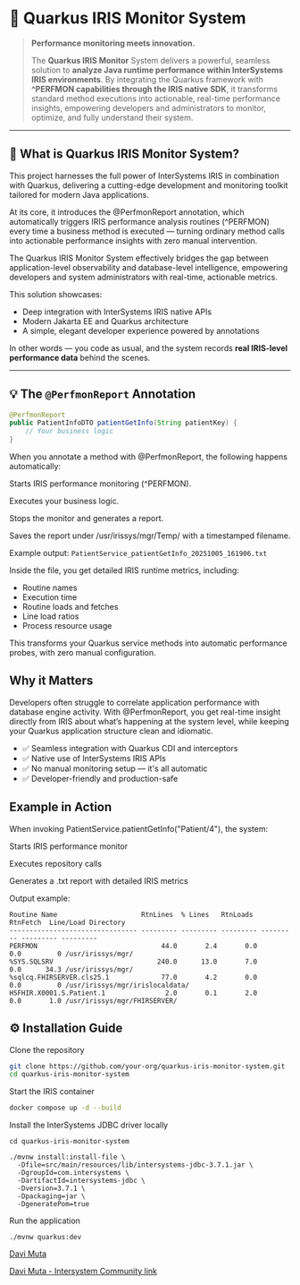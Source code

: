 # 🚀 Quarkus IRIS Monitor System

> **Performance monitoring meets innovation.**
>
> The **Quarkus IRIS Monitor** System delivers a powerful, seamless solution to **analyze Java runtime performance within InterSystems IRIS environments**. By integrating the Quarkus framework with **^PERFMON capabilities through the IRIS native SDK**, it transforms standard method executions into actionable, real-time performance insights, empowering developers and administrators to monitor, optimize, and fully understand their system.

---

## 🌟 What is Quarkus IRIS Monitor System?

This project harnesses the full power of InterSystems IRIS in combination with Quarkus, delivering a cutting-edge development and monitoring toolkit tailored for modern Java applications.

At its core, it introduces the @PerfmonReport annotation, which automatically triggers IRIS performance analysis routines (^PERFMON) every time a business method is executed — turning ordinary method calls into actionable performance insights with zero manual intervention.

The Quarkus IRIS Monitor System effectively bridges the gap between application-level observability and database-level intelligence, empowering developers and system administrators with real-time, actionable metrics.

This solution showcases:
- Deep integration with InterSystems IRIS native APIs
- Modern Jakarta EE and Quarkus architecture
- A simple, elegant developer experience powered by annotations

In other words — you code as usual, and the system records **real IRIS-level performance data** behind the scenes.

---

## 💡 The `@PerfmonReport` Annotation

```java
@PerfmonReport
public PatientInfoDTO patientGetInfo(String patientKey) {
    // Your business logic
}
```

When you annotate a method with @PerfmonReport, the following happens automatically:

Starts IRIS performance monitoring (^PERFMON).

Executes your business logic.

Stops the monitor and generates a report.

Saves the report under /usr/irissys/mgr/Temp/ with a timestamped filename.

Example output: ```PatientService_patientGetInfo_20251005_161906.txt```

Inside the file, you get detailed IRIS runtime metrics, including:

- Routine names
- Execution time
- Routine loads and fetches
- Line load ratios
- Process resource usage

This transforms your Quarkus service methods into automatic performance probes, with zero manual configuration.

## Why it Matters

Developers often struggle to correlate application performance with database engine activity.
With @PerfmonReport, you get real-time insight directly from IRIS about what’s happening at the system level, while keeping your Quarkus application structure clean and idiomatic.

- ✅ Seamless integration with Quarkus CDI and interceptors
- ✅ Native use of InterSystems IRIS APIs
- ✅ No manual monitoring setup — it's all automatic
- ✅ Developer-friendly and production-safe


## Example in Action

When invoking PatientService.patientGetInfo("Patient/4"), the system:

Starts IRIS performance monitor

Executes repository calls

Generates a .txt report with detailed IRIS metrics

Output example:
```
Routine Name                     RtnLines  % Lines   RtnLoads  RtnFetch  Line/Load Directory
-------------------------------- --------- --------- --------- --------- --------- ---------
PERFMON                               44.0       2.4       0.0       0.0         0 /usr/irissys/mgr/
%SYS.SQLSRV                          240.0      13.0       7.0       0.0      34.3 /usr/irissys/mgr/
%sqlcq.FHIRSERVER.cls25.1             77.0       4.2       0.0       0.0         0 /usr/irissys/mgr/irislocaldata/
HSFHIR.X0001.S.Patient.1               2.0       0.1       2.0       0.0       1.0 /usr/irissys/mgr/FHIRSERVER/
```

## ⚙️ Installation Guide

Clone the repository
```bash
git clone https://github.com/your-org/quarkus-iris-monitor-system.git
cd quarkus-iris-monitor-system
```

Start the IRIS container
```bash
docker compose up -d --build
```

Install the InterSystems JDBC driver locally
```
cd quarkus-iris-monitor-system

./mvnw install:install-file \
  -Dfile=src/main/resources/lib/intersystems-jdbc-3.7.1.jar \
  -DgroupId=com.intersystems \
  -DartifactId=intersystems-jdbc \
  -Dversion=3.7.1 \
  -Dpackaging=jar \
  -DgeneratePom=true
```

Run the application

```
./mvnw quarkus:dev
```

[Davi Muta](https://www.linkedin.com/in/davi-massaru-teixeira-muta-003284191/)

[Davi Muta - Intersystem Community link](https://community.intersystems.com/user/davi-massaru-teixeira-muta)

